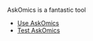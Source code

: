 <!--
.. title: Welcome to AskOmics
.. slug: index
.. date: 2020-05-04 21:09:12 UTC+02:00
.. tags: 
.. category: 
.. link: 
.. description: 
.. type: text
-->

AskOmics is a fantastic tool


- [Use AskOmics](https://use.askomics.org)
- [Test AskOmics](https://test.askomics.org)


